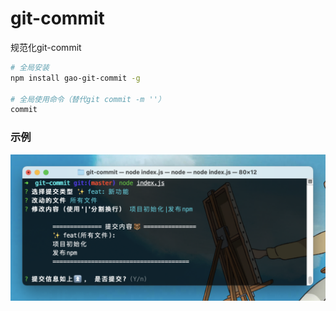 # git-commit
规范化git-commit

```bash
# 全局安装 
npm install gao-git-commit -g

# 全局使用命令（替代git commit -m ''）
commit
```



### 示例

![示例.png](/example.png)

